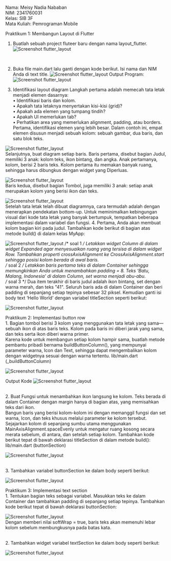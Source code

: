 Nama: Meisy Nadia Nababan
<br>NIM: 2341760031
<br>Kelas: SIB 3F
<br>Mata Kuliah: Pemrograman Mobile

Praktikum 1: Membangun Layout di Flutter
1. Buatlah sebuah project fluteer baru dengan nama layout_flutter.
![Screenshot flutter_layout](images/01.png)
<br>

2. Buka file main.dart lalu ganti dengan kode berikut. Isi nama dan NIM Anda di text title.
![Screenshot flutter_layout](images/02.png)
Output Program:
![Screenshot flutter_layout](images/004.png)

3. Identifikasi layout diagram
Langkah pertama adalah memecah tata letak menjadi elemen dasarnya:
<br>•	Identifikasi baris dan kolom.
<br>•	Apakah tata letaknya menyertakan kisi-kisi (grid)?
<br>•	Apakah ada elemen yang tumpang tindih?
<br>•	Apakah UI memerlukan tab?
<br>•	Perhatikan area yang memerlukan alignment, padding, atau borders.
Pertama, identifikasi elemen yang lebih besar. Dalam contoh ini, empat elemen disusun menjadi sebuah kolom: sebuah gambar, dua baris, dan satu blok teks.

![Screenshot flutter_layout](images/001.jpg)
<br> Selanjutnya, buat diagram setiap baris. Baris pertama, disebut bagian Judul, memiliki 3 anak: kolom teks, ikon bintang, dan angka. Anak pertamanya, kolom, berisi 2 baris teks. Kolom pertama itu memakan banyak ruang, sehingga harus dibungkus dengan widget yang Diperluas.

![Screenshot flutter_layout](images/002.png)
 <br> 
Baris kedua, disebut bagian Tombol, juga memiliki 3 anak: setiap anak merupakan kolom yang berisi ikon dan teks.

![Screenshot flutter_layout](images/003.png)
<br>Setelah tata letak telah dibuat diagramnya, cara termudah adalah dengan menerapkan pendekatan bottom-up. Untuk meminimalkan kebingungan visual dari kode tata letak yang banyak bertumpuk, tempatkan beberapa implementasi dalam variabel dan fungsi.
4. Pertama, Anda akan membuat kolom bagian kiri pada judul. Tambahkan kode berikut di bagian atas metode build() di dalam kelas MyApp:
<br> 

![Screenshot flutter_layout](images/03.png)
/* soal 1 */ Letakkan widget Column di dalam widget Expanded agar menyesuaikan ruang yang tersisa di dalam widget Row. Tambahkan properti crossAxisAlignment ke CrossAxisAlignment.start sehingga posisi kolom berada di awal baris.<br>
/* soal 2 */ Letakkan baris pertama teks di dalam Container sehingga memungkinkan Anda untuk menambahkan padding = 8. Teks ‘Batu, Malang, Indonesia' di dalam Column, set warna menjadi abu-abu.
<br>/* soal 3 */ Dua item terakhir di baris judul adalah ikon bintang, set dengan warna merah, dan teks "41". Seluruh baris ada di dalam Container dan beri padding di sepanjang setiap tepinya sebesar 32 piksel. Kemudian ganti isi body text ‘Hello World' dengan variabel titleSection seperti berikut:

![Screenshot flutter_layout](images/04.png)

Praktikum 2: Implementasi button row
<br> 1. Bagian tombol berisi 3 kolom yang menggunakan tata letak yang sama—sebuah ikon di atas baris teks. Kolom pada baris ini diberi jarak yang sama, dan teks serta ikon diberi warna primer.
<br> Karena kode untuk membangun setiap kolom hampir sama, buatlah metode pembantu pribadi bernama buildButtonColumn(), yang mempunyai parameter warna, Icon dan Text, sehingga dapat mengembalikan kolom dengan widgetnya sesuai dengan warna tertentu.
lib/main.dart (_buildButtonColumn)

![Screenshot flutter_layout](images/05.png)

Output Kode
![Screenshot flutter_layout](images/06.png)

<br> 2. Buat Fungsi untuk menambahkan ikon langsung ke kolom. Teks berada di dalam Container dengan margin hanya di bagian atas, yang memisahkan teks dari ikon.
<br> Bangun baris yang berisi kolom-kolom ini dengan memanggil fungsi dan set warna, Icon, dan teks khusus melalui parameter ke kolom tersebut. Sejajarkan kolom di sepanjang sumbu utama menggunakan MainAxisAlignment.spaceEvenly untuk mengatur ruang kosong secara merata sebelum, di antara, dan setelah setiap kolom. Tambahkan kode berikut tepat di bawah deklarasi titleSection di dalam metode build():
<br>lib/main.dart (buttonSection)

![Screenshot flutter_layout](images/07.png)

<br> 3. Tambahkan variabel buttonSection ke dalam body seperti berikut:

![Screenshot flutter_layout](images/08.png)

Praktikum 3: Implementasi text section
<br> 1. Tentukan bagian teks sebagai variabel. Masukkan teks ke dalam Container dan tambahkan padding di sepanjang setiap tepinya. Tambahkan kode berikut tepat di bawah deklarasi buttonSection:

![Screenshot flutter_layout](images/09.png)
<br> Dengan memberi nilai softWrap = true, baris teks akan memenuhi lebar kolom sebelum membungkusnya pada batas kata.

<br> 2. Tambahkan widget variabel textSection ke dalam body seperti berikut:

![Screenshot flutter_layout](images/10.png)